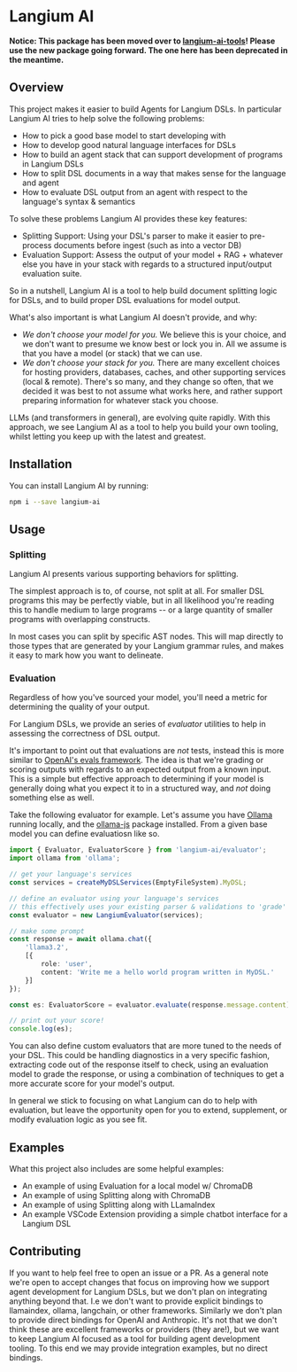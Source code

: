 # Langium AI

**Notice: This package has been moved over to [langium-ai-tools](https://www.npmjs.com/package/langium-ai-tools)! Please use the new package going forward. The one here has been deprecated in the meantime.**

## Overview

This project makes it easier to build Agents for Langium DSLs. In particular Langium AI tries to help solve the following problems:

- How to pick a good base model to start developing with
- How to develop good natural language interfaces for DSLs
- How to build an agent stack that can support development of programs in Langium DSLs
- How to split DSL documents in a way that makes sense for the language and agent
- How to evaluate DSL output from an agent with respect to the language's syntax & semantics

To solve these problems Langium AI provides these key features:

- Splitting Support: Using your DSL's parser to make it easier to pre-process documents before ingest (such as into a vector DB)
- Evaluation Support: Assess the output of your model + RAG + whatever else you have in your stack with regards to a structured input/output evaluation suite.

So in a nutshell, Langium AI is a tool to help build document splitting logic for DSLs, and to build proper DSL evaluations for model output.

What's also important is what Langium AI doesn't provide, and why:
- *We don't choose your model for you.* We believe this is your choice, and we don't want to presume we know best or lock you in. All we assume is that you have a model (or stack) that we can use.
- *We don't choose your stack for you.* There are many excellent choices for hosting providers, databases, caches, and other supporting services (local & remote). There's so many, and they change so often, that we decided it was best to not assume what works here, and rather support preparing information for whatever stack you choose.

LLMs (and transformers in general), are evolving quite rapidly. With this approach, we see Langium AI as a tool to help you build your own tooling, whilst letting you keep up with the latest and greatest.

## Installation

You can install Langium AI by running:

```sh
npm i --save langium-ai
```

## Usage

### Splitting

Langium AI presents various supporting behaviors for splitting.

The simplest approach is to, of course, not split at all. For smaller DSL programs this may be perfectly viable, but in all likelihood you're reading this to handle medium to large programs -- or a large quantity of smaller programs with overlapping constructs.

In most cases you can split by specific AST nodes. This will map directly to those types that are generated by your Langium grammar rules, and makes it easy to mark how you want to delineate.

### Evaluation

Regardless of how you've sourced your model, you'll need a metric for determining the quality of your output.

For Langium DSLs, we provide an series of *evaluator* utilities to help in assessing the correctness of DSL output.

It's important to point out that evaluations are *not* tests, instead this is more similar to [OpenAI's evals framework](https://github.com/openai/evals). The idea is that we're grading or scoring outputs with regards to an expected output from a known input. This is a simple but effective approach to determining if your model is generally doing what you expect it to in a structured way, and *not* doing something else as well.

Take the following evaluator for example. Let's assume you have [Ollama](https://ollama.com/) running locally, and the [ollama-js](https://github.com/ollama/ollama-js) package installed. From a given base model you can define evaluatiosn like so.

```ts
import { Evaluator, EvaluatorScore } from 'langium-ai/evaluator';
import ollama from 'ollama';

// get your language's services
const services = createMyDSLServices(EmptyFileSystem).MyDSL;

// define an evaluator using your language's services
// this effectively uses your existing parser & validations to 'grade' the response
const evaluator = new LangiumEvaluator(services);

// make some prompt
const response = await ollama.chat({
    'llama3.2',
    [{
        role: 'user',
        content: 'Write me a hello world program written in MyDSL.'
    }]
});

const es: EvaluatorScore = evaluator.evaluate(response.message.content);

// print out your score!
console.log(es);
```

You can also define custom evaluators that are more tuned to the needs of your DSL. This could be handling diagnostics in a very specific fashion, extracting code out of the response itself to check, using an evaluation model to grade the response, or using a combination of techniques to get a more accurate score for your model's output.

In general we stick to focusing on what Langium can do to help with evaluation, but leave the opportunity open for you to extend, supplement, or modify evaluation logic as you see fit.

## Examples

What this project also includes are some helpful examples:

- An example of using Evaluation for a local model w/ ChromaDB
- An example of using Splitting along with ChromaDB
- An example of using Splitting along with LLamaIndex
- An example VSCode Extension providing a simple chatbot interface for a Langium DSL

## Contributing

If you want to help feel free to open an issue or a PR. As a general note we're open to accept changes that focus on improving how we support agent development for Langium DSLs, but we don't plan on integrating anything beyond that. I.e we don't want to provide explicit bindings to llamaindex, ollama, langchain, or other frameworks. Similarly we don't plan to provide direct bindings for OpenAI and Anthropic. It's not that we don't think these are excellent frameworks or providers (they are!), but we want to keep Langium AI focused as a tool for building agent development tooling. To this end we may provide integration examples, but no direct bindings.
